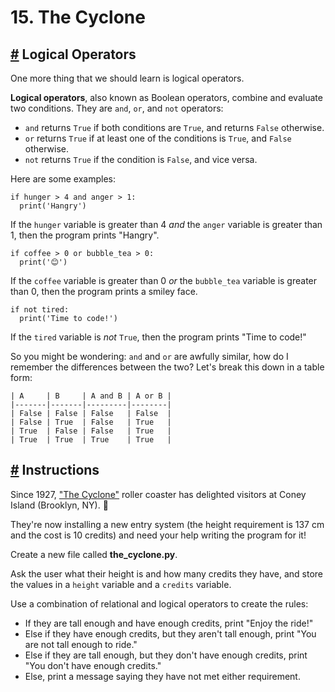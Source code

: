 # 15\. The Cyclone

## [#](https://www.codedex.io/python/15-the-cyclone#logical-operators) Logical Operators

One more thing that we should learn is logical operators.

**Logical operators**, also known as Boolean operators, combine and evaluate two conditions. They are `and`, `or`, and `not` operators:

-   `and` returns `True` if both conditions are `True`, and returns `False` otherwise.
-   `or` returns `True` if at least one of the conditions is `True`, and `False` otherwise.
-   `not` returns `True` if the condition is `False`, and vice versa.

Here are some examples:

    if hunger > 4 and anger > 1:
      print('Hangry')
    

If the `hunger` variable is greater than 4 _and_ the `anger` variable is greater than 1, then the program prints "Hangry".

    if coffee > 0 or bubble_tea > 0:
      print('😊')
    

If the `coffee` variable is greater than 0 _or_ the `bubble_tea` variable is greater than 0, then the program prints a smiley face.

    if not tired:
      print('Time to code!')
    

If the `tired` variable is _not_ `True`, then the program prints "Time to code!"

So you might be wondering: `and` and `or` are awfully similar, how do I remember the differences between the two? Let's break this down in a table form:

```
| A     | B     | A and B | A or B |
|-------|-------|---------|--------|
| False | False | False   | False  |
| False | True  | False   | True   |
| True  | False | False   | True   |
| True  | True  | True    | True   |
```


## [#](https://www.codedex.io/python/15-the-cyclone#instructions) Instructions

Since 1927, ["The Cyclone"](https://en.wikipedia.org/wiki/Coney_Island_Cyclone) roller coaster has delighted visitors at Coney Island (Brooklyn, NY). 🎢

They're now installing a new entry system (the height requirement is 137 cm and the cost is 10 credits) and need your help writing the program for it!

Create a new file called **the\_cyclone.py**.

Ask the user what their height is and how many credits they have, and store the values in a `height` variable and a `credits` variable.

Use a combination of relational and logical operators to create the rules:

-   If they are tall enough and have enough credits, print "Enjoy the ride!"
-   Else if they have enough credits, but they aren't tall enough, print "You are not tall enough to ride."
-   Else if they are tall enough, but they don't have enough credits, print "You don't have enough credits."
-   Else, print a message saying they have not met either requirement.



